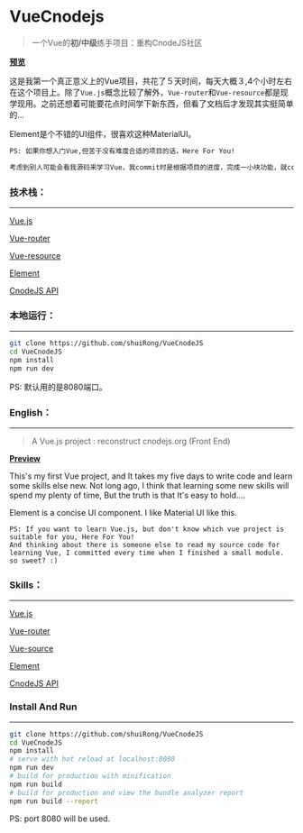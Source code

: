 # VueCnodejs

> 一个Vue的**初/中级**练手项目：重构CnodeJS社区

[**预览**](https://shuirong.github.io/vcnode/index.html#/)

这是我第一个真正意义上的Vue项目，共花了５天时间，每天大概３,4个小时左右在这个项目上。除了`Vue.js`概念比较了解外，`Vue-router`和`Vue-resource`都是现学现用。之前还想着可能要花点时间学下新东西，但看了文档后才发现其实挺简单的...

Element是个不错的UI组件，很喜欢这种MaterialUI。

```bash
PS: 如果你想入门Vue,但苦于没有难度合适的项目的话，Here For You!

考虑到别人可能会看我源码来学习Vue，我commit时是根据项目的进度，完成一小块功能，就commit一次。贴心吧，嘻嘻。
```



### 技术栈：

---

[Vue.js](https://cn.vuejs.org/)

[Vue-router](https://router.vuejs.org/zh-cn/)

[Vue-resource](https://etianqq.gitbooks.io/vue2/content/chapter2-vue-resource.html)

[Element](http://element.eleme.io/#/zh-CN/component/installation)

[CnodeJS API](https://cnodejs.org/api)

### 本地运行：

---

```bash
git clone https://github.com/shuiRong/VueCnodeJS
cd VueCnodeJS
npm install
npm run dev
```

PS: 默认用的是8080端口。



### English：

---



> A Vue.js project : reconstruct cnodejs.org (Front End)

[**Preview**](https://shuirong.github.io/vcnode/index.html#/)

This's my first Vue project, and It takes my five days to write code and learn some skills else new. Not long ago, I think that learning some new skills will spend my plenty of time, But the truth is that It's easy to hold....

Element is a concise UI component. I like Material UI like this.

```shell
PS: If you want to learn Vue.js, but don't know which vue project is suitable for you, Here For You!
And thinking about there is someone else to read my source code for learning Vue, I committed every time when I finished a small module.
so sweet? :)
```
### Skills：

---

[Vue.js](https://cn.vuejs.org/)

[Vue-router](https://router.vuejs.org/zh-cn/)

[Vue-source](https://etianqq.gitbooks.io/vue2/content/chapter2-vue-resource.html)

[Element](http://element.eleme.io/#/zh-CN/component/installation)

[CnodeJS API](https://cnodejs.org/api)

### Install And Run 

---



``` bash
git clone https://github.com/shuiRong/VueCnodeJS
cd VueCnodeJS
npm install
# serve with hot reload at localhost:8080
npm run dev
# build for production with minification
npm run build
# build for production and view the bundle analyzer report
npm run build --report
```

PS: port 8080 will be used.
